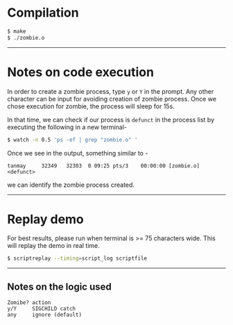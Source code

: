 # Compilation 

```bash
$ make
$ ./zombie.o
```
***

# Notes on code execution

In order to create a zombie process, type ```y``` or ```Y```  in the prompt. Any other character 
can be input for avoiding creation of zombie process.
Once we chose execution for zombie, the process will sleep for 15s.

In that time, we can check if our process is ```defunct``` in the process list by executing the following in a new terminal-

```bash
$ watch -n 0.5 'ps -ef | grep "zombie.o" '
```

Once we see in the output, something similar to - 

```
tanmay     32349   32303  0 09:25 pts/3    00:00:00 [zombie.o] <defunct>
```
we can identify the zombie process created.

***

# Replay demo
For best results, please run when terminal is >= 75 characters wide.
This will replay the demo in real time.

```bash
$ scriptreplay --timing=script_log scriptfile
```

***

## Notes on the logic used

```
Zomibe?	action		
y/Y		SIGCHILD catch
any		ignore (default)
```
